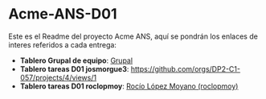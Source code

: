 # Acme-ANS-D01

Este es el Readme del proyecto Acme ANS, aquí se pondrán los enlaces de interes referidos a cada entrega:

- **Tablero Grupal de equipo**: [Grupal](https://github.com/orgs/DP2-C1-057/projects/1/views/1)
- **Tablero tareas D01 josmorgue3**: https://github.com/orgs/DP2-C1-057/projects/4/views/1
- **Tablero tareas D01 roclopmoy**: [Rocío López Moyano (roclopmoy)](https://github.com/orgs/DP2-C1-057/projects/9)
